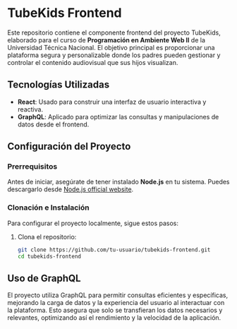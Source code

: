 # TubeKids Frontend

Este repositorio contiene el componente frontend del proyecto TubeKids, elaborado para el curso de **Programación en Ambiente Web II** de la Universidad Técnica Nacional. El objetivo principal es proporcionar una plataforma segura y personalizable donde los padres pueden gestionar y controlar el contenido audiovisual que sus hijos visualizan.

## Tecnologías Utilizadas

- **React**: Usado para construir una interfaz de usuario interactiva y reactiva.
- **GraphQL**: Aplicado para optimizar las consultas y manipulaciones de datos desde el frontend.

## Configuración del Proyecto

### Prerrequisitos

Antes de iniciar, asegúrate de tener instalado **Node.js** en tu sistema. Puedes descargarlo desde [Node.js official website](https://nodejs.org/).

### Clonación e Instalación

Para configurar el proyecto localmente, sigue estos pasos:

1. Clona el repositorio:
   ```bash
   git clone https://github.com/tu-usuario/tubekids-frontend.git
   cd tubekids-frontend

## Uso de GraphQL
El proyecto utiliza GraphQL para permitir consultas eficientes y específicas, mejorando la carga de datos y la experiencia del usuario al interactuar con la plataforma. Esto asegura que solo se transfieran los datos necesarios y relevantes, optimizando así el rendimiento y la velocidad de la aplicación.

